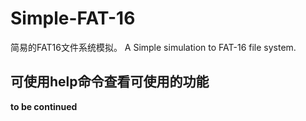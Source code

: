 # Simple-FAT-16
简易的FAT16文件系统模拟。
A Simple simulation to FAT-16 file system.
## 可使用help命令查看可使用的功能


**to be continued**
